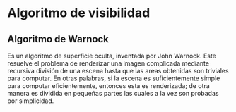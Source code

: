 # Algoritmo de visibilidad

## Algoritmo de Warnock

Es un algoritmo de superficie oculta, inventada por John Warnock. Este resuelve el problema de renderizar una imagen complicada mediante recursiva división de una escena hasta que las areas obtenidas son triviales para computar. En otras palabras, si la escena es suficientemente simple para computar eficientemente, entonces esta es renderizada; de otra manera es dividida en pequeñas partes las cuales a la vez son probadas por simplicidad.